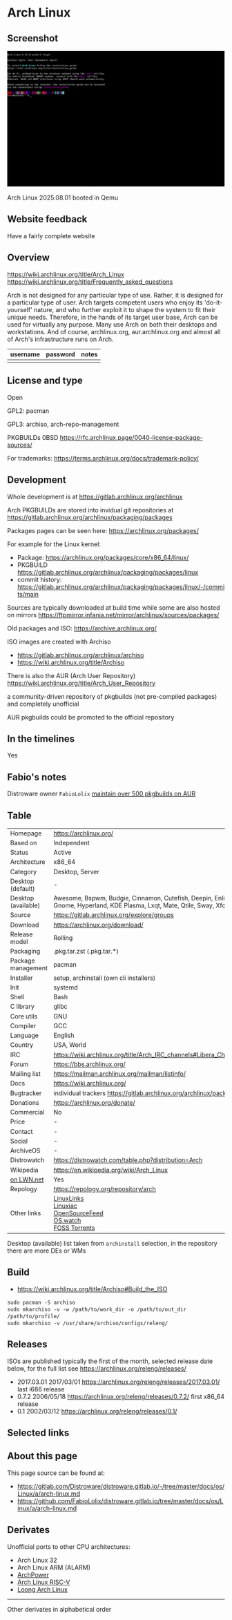 # Arch Linux

## Screenshot

![Screenshot](https://github.com/FabioLolix/STORAGE-IMG/blob/main/Linux/a/arch-linux.png?raw=true)

Arch Linux 2025.08.01 booted in Qemu

## Website feedback

Have a fairly complete website

## Overview

<https://wiki.archlinux.org/title/Arch_Linux>
<https://wiki.archlinux.org/title/Frequently_asked_questions>

Arch is not designed for any particular type of use. Rather, it is designed for a particular type of user. Arch targets competent users who enjoy its 'do-it-yourself' nature, and who further exploit it to shape the system to fit their unique needs. Therefore, in the hands of its target user base, Arch can be used for virtually any purpose. Many use Arch on both their desktops and workstations. And of course, archlinux.org, aur.archlinux.org and almost all of Arch's infrastructure runs on Arch.


| username | password | notes |
|----------|----------|-------|
|  |  |  |


## License and type

Open

GPL2: pacman

GPL3: archiso, arch-repo-management

PKGBUILDs 0BSD <https://rfc.archlinux.page/0040-license-package-sources/>

For trademarks: <https://terms.archlinux.org/docs/trademark-policy/>

## Development

Whole development is at <https://gitlab.archlinux.org/archlinux>

Arch PKGBUILDs are stored into invidual git repositories at <https://gitlab.archlinux.org/archlinux/packaging/packages>

Packages pages can be seen here: <https://archlinux.org/packages/>

For example for the Linux kernel:

* Package: <https://archlinux.org/packages/core/x86_64/linux/>
* PKGBUILD <https://gitlab.archlinux.org/archlinux/packaging/packages/linux>
* commit history: <https://gitlab.archlinux.org/archlinux/packaging/packages/linux/-/commits/main>

Sources are typically downloaded at build time while some are also hosted on mirrors <https://ftpmirror.infania.net/mirror/archlinux/sources/packages/>

Old packages and ISO: <https://archive.archlinux.org/>

ISO images are created with Archiso

* <https://gitlab.archlinux.org/archlinux/archiso>
* <https://wiki.archlinux.org/title/Archiso>


There is also the AUR (Arch User Repository) <https://wiki.archlinux.org/title/Arch_User_Repository>

a community-driven repository of pkgbuilds (not pre-compiled packages) and completely unofficial

AUR pkgbuilds could be promoted to the official repository


## In the timelines

Yes


## Fabio's notes

Distroware owner `FabioLolix` [maintain over 500 pkgbuilds on AUR](https://aur.archlinux.org/packages?O=0&SeB=M&K=FabioLolix&outdated=&SB=l&SO=d&PP=50&submit=Go)


## Table

|                       |  |
|-----------------------|--|
| Homepage              | <https://archlinux.org/> |
| Based on              | Independent |
| Status                | Active |
| Architecture          | x86_64 |
| Category              | Desktop, Server |
| Desktop (default)     | - |
| Desktop (available)   | Awesome, Bspwm, Budgie, Cinnamon, Cutefish, Deepin, Enlightenment, Gnome, Hyperland, KDE Plasma, Lxqt, Mate, Qtile, Sway, Xfce4, i3-wm |
| Source                | <https://gitlab.archlinux.org/explore/groups> |
| Download              | <https://archlinux.org/download/> |
| Release model         | Rolling |
| Packaging             | .pkg.tar.zst (.pkg.tar.*) |
| Package management    | pacman |
| Installer             | setup, archinstall (own cli installers) |
| Init                  | systemd |
| Shell                 | Bash |
| C library             | glibc |
| Core utils            | GNU |
| Compiler              | GCC |
| Language              | English |
| Country               | USA, World |
| IRC                   | <https://wiki.archlinux.org/title/Arch_IRC_channels#Libera_Chat_group_contacts> |
| Forum                 | <https://bbs.archlinux.org/> |
| Mailing list          | <https://mailman.archlinux.org/mailman/listinfo/> |
| Docs                  | <https://wiki.archlinux.org/> |
| Bugtracker            | individual trackers <https://gitlab.archlinux.org/archlinux/packaging/packages> |
| Donations             | <https://archlinux.org/donate/> |
| Commercial            | No |
| Price                 | - |
| Contact               | - |
| Social                | - |
| ArchiveOS             | - |
| Distrowatch           | <https://distrowatch.com/table.php?distribution=Arch> |
| Wikipedia             | <https://en.wikipedia.org/wiki/Arch_Linux> |
| [on LWN.net](https://lwn.net/Distributions/) | Yes |
| Repology              | <https://repology.org/repository/arch> |
| Other links           | [LinuxLinks](https://www.linuxlinks.com/arch-linux-general-purpose-linux-distribution/) <br> [Linuxiac](https://linuxiac.com/archlinux/) <br> [OpenSourceFeed](https://www.opensourcefeed.org/distribution/arch) <br> [OS.watch](https://os.watch/arch) <br> [FOSS Torrents](https://fosstorrents.com/distributions/arch-linux/) |

Desktop (available) list taken from `archinstall` selection, in the repository there are more DEs or WMs


## Build

* <https://wiki.archlinux.org/title/Archiso#Build_the_ISO>

```
sudo pacman -S archiso
sudo mkarchiso -v -w /path/to/work_dir -o /path/to/out_dir /path/to/profile/
sudo mkarchiso -v /usr/share/archiso/configs/releng/
```


## Releases

ISOs are published typically the first of the month, selected release date below, for the full list see <https://archlinux.org/releng/releases/>

* 2017.03.01 2017/03/01 <https://archlinux.org/releng/releases/2017.03.01/> last i686 release
* 0.7.2 2006/05/18 <https://archlinux.org/releng/releases/0.7.2/> first x86_64 release
* 0.1 2002/03/12 <https://archlinux.org/releng/releases/0.1/>


## Selected links



## About this page

This page source can be found at:

* <https://gitlab.com/Distroware/distroware.gitlab.io/-/tree/master/docs/os/Linux/a/arch-linux.md>
* <https://github.com/FabioLolix/distroware.gitlab.io/tree/master/docs/os/Linux/a/arch-linux.md>


## Derivates

Unofficial ports to other CPU architectures:

* Arch Linux 32
* Arch Linux ARM (ALARM)
* [ArchPower](../a/archpower.md)
* [Arch Linux RISC-V](https://github.com/archlinux-riscv)
* [Loong Arch Linux](https://github.com/loongarchlinux/)

***

Other derivates in alphabetical order


